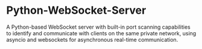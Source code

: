 # Python-WebSocket-Server
A Python-based WebSocket server with built-in port scanning capabilities to identify and communicate with clients on the same private network, using asyncio and websockets for asynchronous real-time communication.
